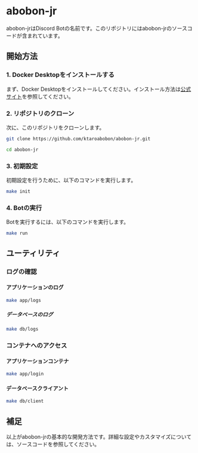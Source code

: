 # abobon-jr

abobon-jrはDiscord Botの名前です。このリポジトリにはabobon-jrのソースコードが含まれています。

## 開始方法

### 1. Docker Desktopをインストールする

まず、Docker Desktopをインストールしてください。インストール方法は[公式サイト](https://docs.docker.com/desktop/install/mac-install/)を参照してください。

### 2. リポジトリのクローン

次に、このリポジトリをクローンします。

```sh
git clone https://github.com/ktaroabobon/abobon-jr.git

cd abobon-jr
```


### 3. 初期設定

初期設定を行うために、以下のコマンドを実行します。
```sh
make init
```

### 4. Botの実行

Botを実行するには、以下のコマンドを実行します。

```sh
make run
```

## ユーティリティ
### ログの確認
#### アプリケーションのログ

```sh
make app/logs
```

##### データベースのログ

```sh
make db/logs
```

### コンテナへのアクセス

#### アプリケーションコンテナ

```sh
make app/login
```

#### データベースクライアント

```sh
make db/client
```

## 補足

以上がabobon-jrの基本的な開発方法です。詳細な設定やカスタマイズについては、ソースコードを参照してください。
